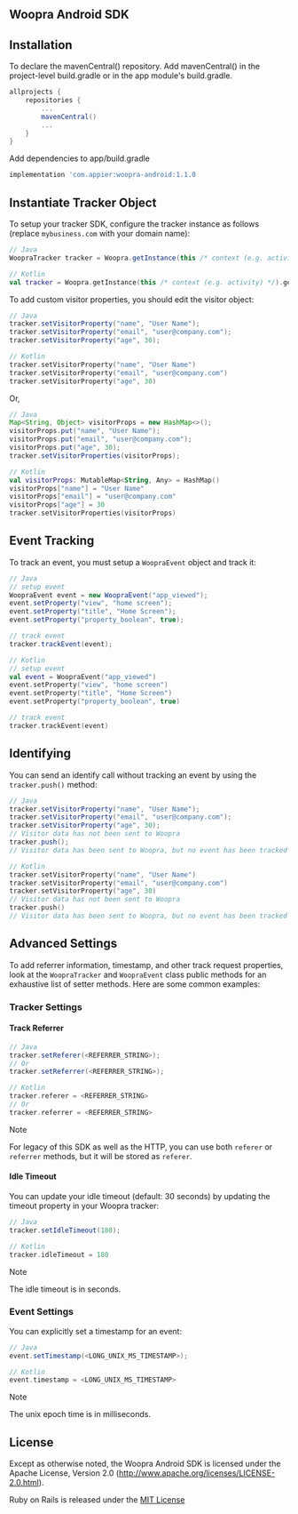 ## Woopra Android SDK

## Installation
To declare the mavenCentral() repository. Add mavenCentral() in the project-level build.gradle or
in the app module's build.gradle.
``` gradle
allprojects {
    repositories {
        ...
        mavenCentral()
        ...
    }
}
```

Add dependencies to app/build.gradle
``` gradle
implementation 'com.appier:woopra-android:1.1.0
```

## Instantiate Tracker Object
To setup your tracker SDK, configure the tracker instance as follows (replace `mybusiness.com` with your domain name):

``` java
// Java
WoopraTracker tracker = Woopra.getInstance(this /* context (e.g. activity) */).getTracker("mybusiness.com");
```

``` kotlin
// Kotlin
val tracker = Woopra.getInstance(this /* context (e.g. activity) */).getTracker("mybusiness.com")
```

To add custom visitor properties, you should edit the visitor object:

``` java
// Java
tracker.setVisitorProperty("name", "User Name");
tracker.setVisitorProperty("email", "user@company.com");
tracker.setVisitorProperty("age", 30);
```

``` kotlin
// Kotlin
tracker.setVisitorProperty("name", "User Name")
tracker.setVisitorProperty("email", "user@company.com")
tracker.setVisitorProperty("age", 30)
```

Or,

``` java
// Java
Map<String, Object> visitorProps = new HashMap<>();
visitorProps.put("name", "User Name");
visitorProps.put("email", "user@company.com");
visitorProps.put("age", 30);
tracker.setVisitorProperties(visitorProps);
```

``` kotlin
// Kotlin
val visitorProps: MutableMap<String, Any> = HashMap()
visitorProps["name"] = "User Name"
visitorProps["email"] = "user@company.com"
visitorProps["age"] = 30
tracker.setVisitorProperties(visitorProps)
```

## Event Tracking
To track an event, you must setup a `WoopraEvent` object and track it:

``` java
// Java
// setup event
WoopraEvent event = new WoopraEvent("app_viewed");
event.setProperty("view", "home screen");
event.setProperty("title", "Home Screen");
event.setProperty("property_boolean", true);

// track event
tracker.trackEvent(event);
```

``` kotlin
// Kotlin
// setup event
val event = WoopraEvent("app_viewed")
event.setProperty("view", "home screen")
event.setProperty("title", "Home Screen")
event.setProperty("property_boolean", true)

// track event
tracker.trackEvent(event)
```

## Identifying
You can send an identify call without tracking an event by using the `tracker.push()` method:

``` java
// Java
tracker.setVisitorProperty("name", "User Name");
tracker.setVisitorProperty("email", "user@company.com");
tracker.setVisitorProperty("age", 30);
// Visitor data has not been sent to Woopra
tracker.push();
// Visitor data has been sent to Woopra, but no event has been tracked
```

``` kotlin
// Kotlin
tracker.setVisitorProperty("name", "User Name")
tracker.setVisitorProperty("email", "user@company.com")
tracker.setVisitorProperty("age", 30)
// Visitor data has not been sent to Woopra
tracker.push()
// Visitor data has been sent to Woopra, but no event has been tracked
```

## Advanced Settings
To add referrer information, timestamp, and other track request properties, look at the `WoopraTracker` and `WoopraEvent` class public methods for an exhaustive list of setter methods.  Here are some common examples:

### Tracker Settings

#### Track Referrer

``` java
// Java
tracker.setReferer(<REFERRER_STRING>);
// Or
tracker.setReferrer(<REFERRER_STRING>);
```

``` kotlin
// Kotlin
tracker.referer = <REFERRER_STRING>
// Or
tracker.referrer = <REFERRER_STRING>
```

> [!NOTE]
> For legacy of this SDK as well as the HTTP, you can use both `referer` or `referrer` methods, but it will be stored as `referer`.

#### Idle Timeout

You can update your idle timeout (default: 30 seconds) by updating the timeout property in your Woopra tracker:

``` java
// Java
tracker.setIdleTimeout(180);
```

``` kotlin
// Kotlin
tracker.idleTimeout = 180
```

> [!NOTE]
> The idle timeout is in seconds.

### Event Settings

You can explicitly set a timestamp for an event:

``` java
// Java
event.setTimestamp(<LONG_UNIX_MS_TIMESTAMP>);
```

``` kotlin
// Kotlin
event.timestamp = <LONG_UNIX_MS_TIMESTAMP>
```

> [!NOTE]
> The unix epoch time is in milliseconds.

## License

Except as otherwise noted, the Woopra Android SDK is licensed under the Apache License, Version 2.0 (http://www.apache.org/licenses/LICENSE-2.0.html).

Ruby on Rails is released under the [MIT License](http://www.opensource.org/licenses/MIT)

